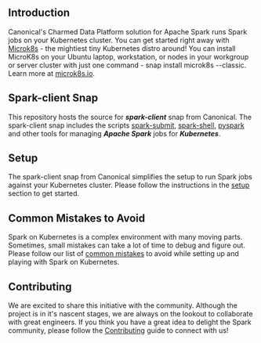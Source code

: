 ## Introduction

Canonical's Charmed Data Platform solution for Apache Spark runs Spark jobs on your Kubernetes cluster. 
You can get started right away with [Microk8s](https://microk8s.io/) - the mightiest tiny Kubernetes distro around! 
You can install MicroK8s on your Ubuntu laptop, workstation, or nodes in your workgroup or server cluster with just one command - snap install microk8s --classic. Learn more at [microk8s.io](https://microk8s.io/).

## Spark-client Snap
This repository hosts the source for ***spark-client*** snap from Canonical. The spark-client snap includes the scripts [spark-submit](/docs/submit.md), 
[spark-shell](/docs/shell.md), [pyspark](/docs/pyspark.md) and other tools for managing ***Apache Spark*** jobs for ***Kubernetes***.

## Setup
The spark-client snap from Canonical simplifies the setup to run Spark jobs against your Kubernetes cluster. Please follow the 
instructions in the [setup](/docs/setup.md) section to get started.

## Common Mistakes to Avoid
Spark on Kubernetes is a complex environment with many moving parts. Sometimes, small mistakes can take a lot of time to debug and figure out.
Please follow our list of [common mistakes](/docs/gotchas.md) to avoid while setting up and playing with Spark on Kubernetes.

## Contributing
We are excited to share this initiative with the community. Although the project is in it's nascent stages, we are always on
the lookout to collaborate with great engineers. If you think you have a great idea to delight the Spark community, please follow
the [Contributing](/docs/contributing.md) guide to connect with us!
